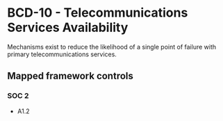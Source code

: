 # BCD-10 - Telecommunications Services Availability
Mechanisms exist to reduce the likelihood of a single point of failure with primary telecommunications services.
## Mapped framework controls
### SOC 2
- A1.2